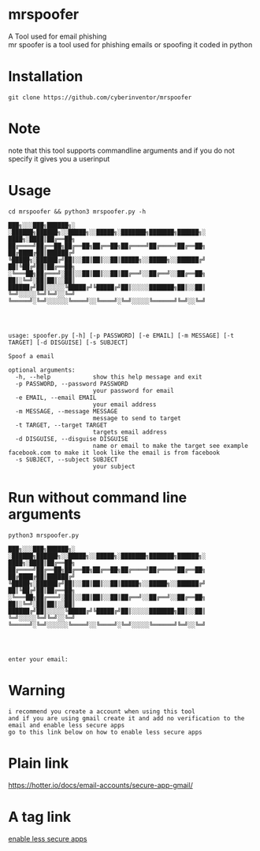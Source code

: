 # mrspoofer
A Tool used for email phishing<br>
mr spoofer is a tool used for phishing emails or spoofing it
coded in python
# Installation
```
git clone https://github.com/cyberinventor/mrspoofer
```
# Note
note that this tool supports commandline arguments and if you do not specify it gives you a userinput
# Usage
```
cd mrspoofer && python3 mrspoofer.py -h

███╗░░░███╗██████╗░  ░██████╗██████╗░░█████╗░░█████╗░███████╗███████╗██████╗░
████╗░████║██╔══██╗  ██╔════╝██╔══██╗██╔══██╗██╔══██╗██╔════╝██╔════╝██╔══██╗
██╔████╔██║██████╔╝  ╚█████╗░██████╔╝██║░░██║██║░░██║█████╗░░█████╗░░██████╔╝
██║╚██╔╝██║██╔══██╗  ░╚═══██╗██╔═══╝░██║░░██║██║░░██║██╔══╝░░██╔══╝░░██╔══██╗
██║░╚═╝░██║██║░░██║  ██████╔╝██║░░░░░╚█████╔╝╚█████╔╝██║░░░░░███████╗██║░░██║
╚═╝░░░░░╚═╝╚═╝░░╚═╝  ╚═════╝░╚═╝░░░░░░╚════╝░░╚════╝░╚═╝░░░░░╚══════╝╚═╝░░╚═╝




usage: spoofer.py [-h] [-p PASSWORD] [-e EMAIL] [-m MESSAGE] [-t TARGET] [-d DISGUISE] [-s SUBJECT]

Spoof a email

optional arguments:
  -h, --help            show this help message and exit
  -p PASSWORD, --password PASSWORD
                        your password for email
  -e EMAIL, --email EMAIL
                        your email address
  -m MESSAGE, --message MESSAGE
                        message to send to target
  -t TARGET, --target TARGET
                        targets email address
  -d DISGUISE, --disguise DISGUISE
                        name or email to make the target see example facebook.com to make it look like the email is from facebook
  -s SUBJECT, --subject SUBJECT
                        your subject
```
# Run without command line arguments
```
python3 mrspoofer.py

███╗░░░███╗██████╗░  ░██████╗██████╗░░█████╗░░█████╗░███████╗███████╗██████╗░
████╗░████║██╔══██╗  ██╔════╝██╔══██╗██╔══██╗██╔══██╗██╔════╝██╔════╝██╔══██╗
██╔████╔██║██████╔╝  ╚█████╗░██████╔╝██║░░██║██║░░██║█████╗░░█████╗░░██████╔╝
██║╚██╔╝██║██╔══██╗  ░╚═══██╗██╔═══╝░██║░░██║██║░░██║██╔══╝░░██╔══╝░░██╔══██╗
██║░╚═╝░██║██║░░██║  ██████╔╝██║░░░░░╚█████╔╝╚█████╔╝██║░░░░░███████╗██║░░██║
╚═╝░░░░░╚═╝╚═╝░░╚═╝  ╚═════╝░╚═╝░░░░░░╚════╝░░╚════╝░╚═╝░░░░░╚══════╝╚═╝░░╚═╝




enter your email:
```
# Warning
```
i recommend you create a account when using this tool
and if you are using gmail create it and add no verification to the email and enable less secure apps
go to this link below on how to enable less secure apps
```
# Plain link<br>
https://hotter.io/docs/email-accounts/secure-app-gmail/
<br>
# A tag link<br>
<a href=https://hotter.io/docs/email-accounts/secure-app-gmail/>enable less secure apps</a>

